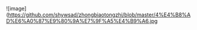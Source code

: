 ![image](https://github.com/shywsad/zhongbiaotongzhi/blob/master/4%E4%B8%AD%E6%A0%87%E9%80%9A%E7%9F%A5%E4%B9%A6.jpg
